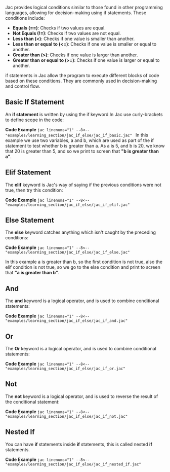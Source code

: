 Jac provides logical conditions similar to those found in other programming languages, allowing for decision-making using if statements. These conditions include:

   - **Equals (==)**: Checks if two values are equal.
   - **Not Equals (!=)**: Checks if two values are not equal.
   - **Less than (<)**: Checks if one value is smaller than another.
   - **Less than or equal to (<=)**: Checks if one value is smaller or equal to another.
   - **Greater than (>)**: Checks if one value is larger than another.
   - **Greater than or equal to (>=)**: Checks if one value is larger or equal to another.

if statements in Jac allow the program to execute different blocks of code based on these conditions. They are commonly used in decision-making and control flow.

## Basic If Statement
An **if statement** is written by using the if keyword.In Jac use curly-brackets to define scope in the code:

**Code Example**
    ```jac linenums="1"
    --8<-- "examples/learning_section/jac_if_else/jac_if_basic.jac"
    ```
In this example we use two variables, a and b, which are used as part of the if statement to test whether b is greater than a. As a is 5, and b is 20, we know that 20 is greater than 5, and so we print to screen that **"b is greater than a"**.

## Elif Statement
The **elif** keyword is Jac's way of saying if the previous conditions were not true, then try this condition:

**Code Example**
    ```jac linenums="1"
    --8<-- "examples/learning_section/jac_if_else/jac_if_elif.jac"
    ```

## Else Statement
The **else** keyword catches anything which isn't caught by the preceding conditions:

**Code Example**
    ```jac linenums="1"
    --8<-- "examples/learning_section/jac_if_else/jac_if_else.jac"
    ```

In this example a is greater than b, so the first condition is not true, also the elif condition is not true, so we go to the else condition and print to screen that **"a is greater than b"**.

## And
The **and** keyword is a logical operator, and is used to combine conditional statements:

**Code Example**
    ```jac linenums="1"
    --8<-- "examples/learning_section/jac_if_else/jac_if_and.jac"
    ```

## Or
The **Or** keyword is a logical operator, and is used to combine conditional statements:

**Code Example**
    ```jac linenums="1"
    --8<-- "examples/learning_section/jac_if_else/jac_if_or.jac"
    ```

## Not
The **not** keyword is a logical operator, and is used to reverse the result of the conditional statement:

**Code Example**
    ```jac linenums="1"
    --8<-- "examples/learning_section/jac_if_else/jac_if_not.jac"
    ```

## Nested If
You can have **if** statements inside **if** statements, this is called nested **if** statements.

**Code Example**
    ```jac linenums="1"
    --8<-- "examples/learning_section/jac_if_else/jac_if_nested_if.jac"
    ```

